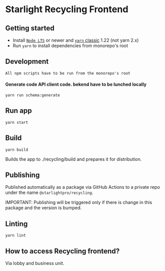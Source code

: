 # Starlight Recycling Frontend

## Getting started

- Install [`Node LTS`](https://nodejs.org/en/) or newer and [`yarn` classic](https://classic.yarnpkg.com/en/docs/install) 1.22 (not yarn 2.x)
- Run `yarn` to install dependencies from monorepo's root

## Development

`All npm scripts have to be run from the monorepo's root`

#### Generate code API client code. bekend have to be lunched locally

```shell
yarn run schema:generate
```

## Run app

```shell
yarn start
```

## Build

```shell
yarn build
```

Builds the app to ./recycling/build and prepares it for distribution.

## Publishing

Published automatically as a package via GitHub Actions to a private repo under the name `@starlightpro/recycling`.

IMPORTANT: Publishing will be triggered only if there is change in this package and the version is bumped.

## Linting

```shell
yarn lint
```

## How to access Recycling frontend?

Via lobby and business unit.
